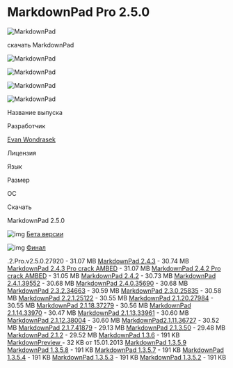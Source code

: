 # MarkdownPad Pro 2.5.0

![MarkdownPad](https://rsload.net/images4/MarkdownPad.2.4.1.39552.png)

 

скачать MarkdownPad

 

 

![MarkdownPad](https://rsload.net/images4/MarkdownPad.2.4.1.395521.png)

 

![MarkdownPad](https://rsload.net/images4/MarkdownPad.2.4.1.395522.png)

 

![MarkdownPad](https://rsload.net/images4/MarkdownPad.2.4.1.395523.png)

![MarkdownPad](https://rsload.net/images4/MarkdownPad.2.4.1.395524.png)

Название выпуска

Разработчик

 

[Evan Wondrasek](http://anonymz.com/?http://markdownpad.com/)

Лицензия

Язык

Размер

ОС

Скачать

 

MarkdownPad 2.5.0

 

![img](https://rsload.net/templates/rsload-2016/dleimages/spoiler-minus.gif) [Бета версии](javascript:ShowOrHide('spead52c89b8dca2a52ee62fef0fdf0843'))

![img](https://rsload.net/templates/rsload-2016/dleimages/spoiler-minus.gif) [Финал](javascript:ShowOrHide('sp8f68c6df8795ea069db0eacfa7eb089a'))

.2.Pro.v2.5.0.27920 - 31.07 MB
[MarkdownPad 2.4.3](http://95.141.193.17/noload2/files/051/rsload.net.MarkdownPad.2.4.3.zip) - 30.74 MB
[MarkdownPad 2.4.3 Pro crack AMBED](http://95.141.193.17/noload2/files/051/rsload.net.MarkdownPad.Pro.2.4.3.zip) - 31.07 MB
[MarkdownPad 2.4.2 Pro crack AMBED](http://95.141.193.17/noload2/files/050/rsload.net.MarkdownPad.Pro.2.4.2.29969.zip) - 31.05 MB
[MarkdownPad 2.4.2](http://95.141.193.17/noload2/files/049/rsload.net.MarkdownPad.2.4.2.zip) - 30.73 MB
[MarkdownPad 2.4.1.39552](http://95.141.193.17/noload2/files/049/rsload.net.MarkdownPad.2.4.1.39552.zip) - 30.68 MB
[MarkdownPad 2.4.0.35690](http://95.141.193.17/noload2/files/049/rsload.net.MarkdownPad.2.4.0.35690.zip) - 30.68 MB
[MarkdownPad 2.3.2.34663](http://95.141.193.17/noload2/files/045/rsload.net.MarkdownPad.2.3.2.34663.zip) - 30.59 MB
[MarkdownPad 2.3.0.25835](http://95.141.193.17/noload2/files/042/rsload.net.MarkdownPad.2.3.0.25835.zip) - 30.58 MB
[MarkdownPad 2.2.1.25122](http://95.141.193.17/noload2/files/041/rsload.net.MarkdownPad.2.2.1.25122.zip) - 30.55 MB
[MarkdownPad 2.1.20.27984](http://95.141.193.17/noload2/files/041/rsload.net.MarkdownPad.2.1.20.27984.zip) - 30.55 MB
[MarkdownPad 2.1.18.37279](http://95.141.193.17/noload2/files/041/rsload.net.MarkdownPad.2.1.18.37279.zip) - 30.56 MB
[MarkdownPad 2.1.14.33970](http://95.141.193.17/noload2/files/039/rsload.net.MarkdownPad.2.1.14.33970.zip) - 30.47 MB
[MarkdownPad 2.1.13.33961](http://95.141.193.17/noload2/files/039/rsload.net.MarkdownPad.2.1.13.33961.zip) - 30.60 MB
[MarkdownPad 2.1.12.38004](http://95.141.193.17/noload2/files/039/rsload.net.MarkdownPad.2.1.12.38004.zip) - 30.60 MB
[MarkdownPad2.1.11.36727](http://95.141.193.17/noload2/files/039/rsload.net.MarkdownPad.2.1.11.36727.zip) - 30.52 MB
[MarkdownPad 2.1.7.41879](http://95.141.193.17/noload2/files/038/rsload.net.MarkdownPad.2.1.7.41879.zip) - 29.13 MB
[MarkdownPad 2.1.3.50](http://95.141.193.17/noload2/files/038/rsload.net.MarkdownPad.2.1.3.50.zip) - 29.48 MB
[MarkdownPad 2.1.2](http://95.141.193.17/noload2/files/038/rsload.net.MarkdownPad.2.1.2.zip) - 29.52 MB
[MarkdownPad 1.3.6](http://95.141.193.17/noload2/files/036/rsload.net.MarkdownPad.1.3.6.zip) - 191 KB
[MarkdownPreview ](http://95.141.193.17/noload2/files/036/rsload.net.MarkdownPreview.zip)- 32 KB от 15.01.2013
[MarkdownPad 1.3.5.9](http://95.141.193.17/noload2/files/036/rsload.net.MarkdownPad.1.3.5.9.zip)
[MarkdownPad 1.3.5.8](http://95.141.193.17/noload2/files/036/rsload.net.MarkdownPad.1.3.5.8.zip) - 191 KB
[MarkdownPad 1.3.5.7](http://95.141.193.17/noload2/files/036/rsload.net.MarkdownPad.1.3.5.7.zip) - 191 KB
[MarkdownPad 1.3.5.4](http://95.141.193.17/noload2/files/035/rsload.net.MarkdownPad.1.3.5.4.zip) - 191 KB
[MarkdownPad 1.3.5.3](http://95.141.193.17/noload2/files/035/rsload.net.MarkdownPad.1.3.5.3.zip) - 191 KB
[MarkdownPad 1.3.5.2](http://95.141.193.17/noload2/files/035/rsload.net.MarkdownPad.1.3.5.2.zip) - 191 KB